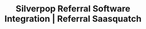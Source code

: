 ---
title: Silverpop Referral Software Integration | Referral Saasquatch
integrationName: Silverpop
logo: silverpop-integration.png
slug: silverpop
highlights: Looking for Silverpop referral software integration? Referral SaaSquatch supports integration with Silverpop for automated notification emails.
integrationDescription: |
    Silverpop is an email marketing automation platform. Referral SaaSquatch supports integration with Silverpop for sending notification emails.
keyFeatures:
 - Sends notification emails through your Silverpop account
 - Centralizes your email templates and analytics in Silverpop
 - Ensures deliverability through your existing email systems
moreInfo:
 - "[Guide to Email](/topics/email/#silverpop)"
guideLink: /topics/email/#silverpop
category: landingPage
template: intergrationLander.html
--- 